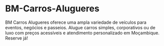 # BM-Carros-Alugueres
BM Carros Alugueres oferece uma ampla variedade de veículos para eventos, negócios e passeios. Alugue carros simples, corporativos ou de luxo com preços acessíveis e atendimento personalizado em Moçambique. Reserve já!
